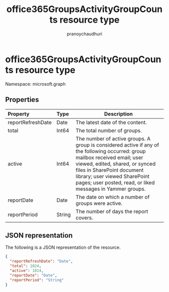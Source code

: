 ﻿---
title: "office365GroupsActivityGroupCounts resource type"
description: "The following is a JSON representation of the resource."
localization_priority: Normal
ms.prod: "reports"
author: "pranoychaudhuri"
doc_type: resourcePageType
---

# office365GroupsActivityGroupCounts resource type

Namespace: microsoft.graph

## Properties

| Property          | Type   | Description                                                                                                                                                                                                                                                                                 |
| :---------------- | :----- | ------------------------------------------------------------------------------------------------------------------------------------------------------------------------------------------------------------------------------------------------------------------------------------------- |
| reportRefreshDate | Date   | The latest date of the content.                                                                                                                                                                                                                                                             |
| total             | Int64  | The total number of groups.                                                                                                                                                                                                                                                                 |
| active            | Int64  | The number of active groups. A group is considered active if any of the following occurred: group mailbox received email; user viewed, edited, shared, or synced files in SharePoint document library; user viewed SharePoint pages; user posted, read, or liked messages in Yammer groups. |
| reportDate        | Date   | The date on which a number of groups were active.                                                                                                                                                                                                                                           |
| reportPeriod      | String | The number of days the report covers.                                                                                                                                                                                                                                                       |

## JSON representation

The following is a JSON representation of the resource.

<!-- {
  "blockType": "resource",
  "@odata.type": "microsoft.graph.office365GroupsActivityGroupCounts"
} -->

```json
{
  "reportRefreshDate": "Date", 
  "total": 1024, 
  "active": 1024, 
  "reportDate": "Date", 
  "reportPeriod": "String"
}
```
